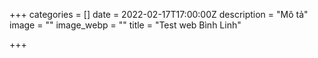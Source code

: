 +++
categories = []
date = 2022-02-17T17:00:00Z
description = "Mô tả"
image = ""
image_webp = ""
title = "Test web Bình Linh"

+++
